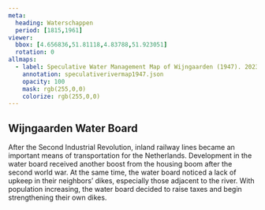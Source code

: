 ```yaml
---
meta:
  heading: Waterschappen
  period: [1815,1961]
viewer:
  bbox: [4.656836,51.81118,4.83788,51.923051]
  rotation: 0
allmaps:
  - label: Speculative Water Management Map of Wijngaarden (1947). 2023. Sticker paper, 925 x 625 mm, Scale 1:10,000. The Berlage. 
    annotation: speculativerivermap1947.json
    opacity: 100
    mask: rgb(255,0,0)
    colorize: rgb(255,0,0)
---
```


## Wijngaarden Water Board

After the Second Industrial Revolution, inland railway lines became an important means of transportation for the Netherlands. Development in the water board received another boost from the housing boom after the second world war. At the same time, the water board noticed a lack of upkeep in their neighbors’ dikes, especially those adjacent to the river. With population increasing, the water board decided to raise taxes and begin strengthening their own dikes. 